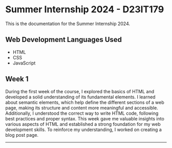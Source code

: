 # Summer Internship 2024 - D23IT179

This is the documentation for the Summer Internship 2024.

## Web Development Languages Used
- HTML
- CSS
- JavaScript

## Week 1

During the first week of the course, I explored the basics of HTML and developed a solid understanding of its fundamental elements. I learned about semantic elements, which help define the different sections of a web page, making its structure and content more meaningful and accessible. Additionally, I understood the correct way to write HTML code, following best practices and proper syntax. This week gave me valuable insights into various aspects of HTML and established a strong foundation for my web development skills. To reinforce my understanding, I worked on creating a blog post page.

---
